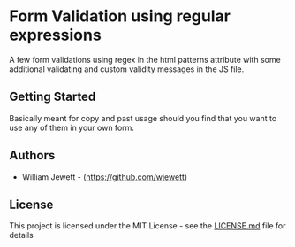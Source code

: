 # Form Validation using regular expressions

A few form validations using regex in the html patterns attribute with some additional validating and custom validity messages in the JS file.

## Getting Started

Basically meant for copy and past usage should you find that you want to use any of them in your own form.

## Authors

* William Jewett - (https://github.com/wjewett)

## License

This project is licensed under the MIT License - see the [LICENSE.md](LICENSE.md) file for details
